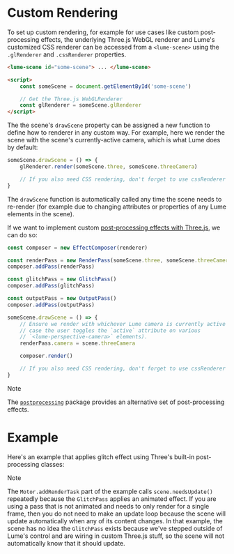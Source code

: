 # Custom Rendering

To set up custom rendering, for example for use cases like custom post-processing
effects, the underlying Three.js WebGL renderer and Lume's customized CSS renderer
can be accessed from a `<lume-scene>` using the `.glRenderer` and `.cssRenderer`
properties.

```html
<lume-scene id="some-scene"> ... </lume-scene>

<script>
	const someScene = document.getElementById('some-scene')

	// Get the Three.js WebGLRenderer
	const glRenderer = someScene.glRenderer
</script>
```

The the scene's `drawScene` property can be assigned a new function to define
how to renderer in any custom way. For example, here we render the scene with
the scene's currently-active camera, which is what Lume does by default:

```js
someScene.drawScene = () => {
	glRenderer.render(someScene.three, someScene.threeCamera)

	// If you also need CSS rendering, don't forget to use cssRenderer here too.
}
```

The `drawScene` function is automatically called any time the scene needs to
re-render (for example due to changing attributes or properties of any Lume
elements in the scene).

If we want to implement custom [post-processing effects with
Three.js](https://threejs.org/docs/index.html#manual/en/introduction/How-to-use-post-processing),
we can do so:

```js
const composer = new EffectComposer(renderer)

const renderPass = new RenderPass(someScene.three, someScene.threeCamera)
composer.addPass(renderPass)

const glitchPass = new GlitchPass()
composer.addPass(glitchPass)

const outputPass = new OutputPass()
composer.addPass(outputPass)

someScene.drawScene = () => {
	// Ensure we render with whichever Lume camera is currently active (f.e. in
	// case the user toggles the `active` attribute on various
	// `<lume-perspective-camera>` elements).
	renderPass.camera = scene.threeCamera

	composer.render()

	// If you also need CSS rendering, don't forget to use cssRenderer here too.
}
```

> [!Note]
> The [`postprocessing`](https://npmjs.com/postprocessing) package provides an
> alternative set of post-processing effects.

# Example

Here's an example that applies glitch effect using Three's built-in
post-processing classes:

<live-code src="./example.html"></live-code>

> [!Note]
> The `Motor.addRenderTask` part of the example calls `scene.needsUpdate()`
> repeatedly because the `GlitchPass` applies an animated effect. If you are using
> a pass that is not animated and needs to only render for a single frame, then
> you do not need to make an update loop because the scene will update
> automatically when any of its content changes. In that example, the scene has
> no idea the `GlitchPass` exists because we've stepped outside of Lume's control
> and are wiring in custom Three.js stuff, so the scene will not automatically
> know that it should update.
